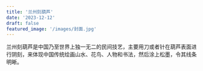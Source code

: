 ```yaml
---
title: '兰州刻葫芦'
date: '2023-12-12'
draft: false
featured_image: '/images/封面.jpg'
---
```

兰州刻葫芦是中国乃至世界上独一无二的民间技艺，主要用刀或者针在葫芦表面进行阴刻，来体现中国传统绘画山水、花鸟、人物和书法，然后涂上松墨，令其线条明晰。